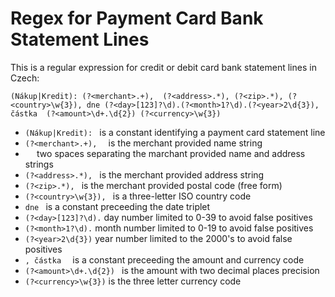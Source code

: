 # Regex for Payment Card Bank Statement Lines

This is a regular expression for credit or debit card bank statement lines in
Czech:

```regex
(Nákup|Kredit): (?<merchant>.+),  (?<address>.*), (?<zip>.*), (?<country>\w{3}), dne (?<day>[123]?\d).(?<month>1?\d).(?<year>2\d{3}), částka  (?<amount>\d+.\d{2}) (?<currency>\w{3})
```

- `(Nákup|Kredit): ` is a constant identifying a payment card statement line
- `(?<merchant>.+),  ` is the merchant provided name string
- `  ` two spaces separating the marchant provided name and address strings
- `(?<address>.*), ` is the merchant provided address string
- `(?<zip>.*), ` is the merchant provided postal code (free form)
- `(?<country>\w{3}), ` is a three-letter ISO country code
- `dne ` is a constant preceeding the date triplet
- `(?<day>[123]?\d).` day number limited to 0-39 to avoid false positives
- `(?<month>1?\d).` month number limited to 0-19 to avoid false positives
- `(?<year>2\d{3})` year number limited to the 2000's to avoid false positives
- `, částka  ` is a constant preceeding the amount and currency code
- `(?<amount>\d+.\d{2}) ` is the amount with two decimal places precision
- `(?<currency>\w{3})` is the three letter currency code
